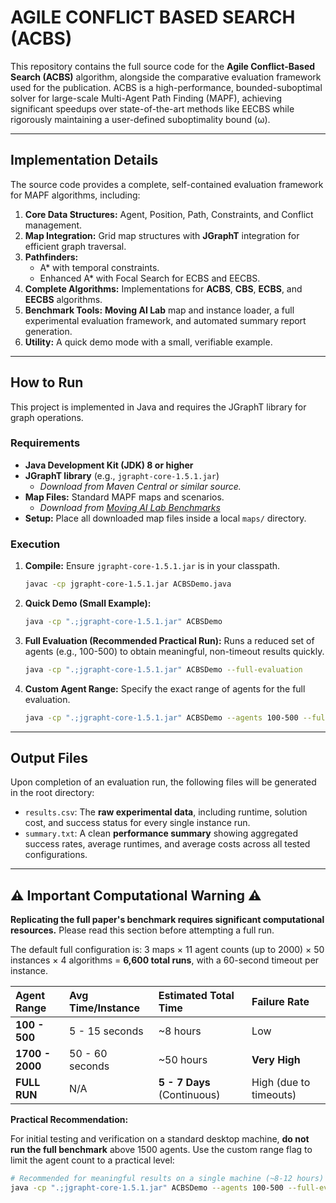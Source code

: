 # AGILE CONFLICT BASED SEARCH (ACBS)

This repository contains the full source code for the **Agile Conflict-Based Search (ACBS)** algorithm, alongside the comparative evaluation framework used for the publication. ACBS is a high-performance, bounded-suboptimal solver for large-scale Multi-Agent Path Finding (MAPF), achieving significant speedups over state-of-the-art methods like EECBS while rigorously maintaining a user-defined suboptimality bound (ω).

---

## Implementation Details

The source code provides a complete, self-contained evaluation framework for MAPF algorithms, including:

1.  **Core Data Structures:** Agent, Position, Path, Constraints, and Conflict management.
2.  **Map Integration:** Grid map structures with **JGraphT** integration for efficient graph traversal.
3.  **Pathfinders:**
    * A* with temporal constraints.
    * Enhanced A* with Focal Search for ECBS and EECBS.
4.  **Complete Algorithms:** Implementations for **ACBS**, **CBS**, **ECBS**, and **EECBS** algorithms.
5.  **Benchmark Tools:** **Moving AI Lab** map and instance loader, a full experimental evaluation framework, and automated summary report generation.
6.  **Utility:** A quick demo mode with a small, verifiable example.

---

## How to Run

This project is implemented in Java and requires the JGraphT library for graph operations.

### Requirements

* **Java Development Kit (JDK) 8 or higher**
* **JGraphT library** (e.g., `jgrapht-core-1.5.1.jar`)
    * *Download from Maven Central or similar source.*
* **Map Files:** Standard MAPF maps and scenarios.
    * *Download from [Moving AI Lab Benchmarks](https://movingai.com/benchmarks/mapf/)*
* **Setup:** Place all downloaded map files inside a local `maps/` directory.

### Execution

1.  **Compile:** Ensure `jgrapht-core-1.5.1.jar` is in your classpath.
    ```bash
    javac -cp jgrapht-core-1.5.1.jar ACBSDemo.java
    ```

2.  **Quick Demo (Small Example):**
    ```bash
    java -cp ".;jgrapht-core-1.5.1.jar" ACBSDemo
    ```

3.  **Full Evaluation (Recommended Practical Run):**
    Runs a reduced set of agents (e.g., 100-500) to obtain meaningful, non-timeout results quickly.
    ```bash
    java -cp ".;jgrapht-core-1.5.1.jar" ACBSDemo --full-evaluation
    ```

4.  **Custom Agent Range:**
    Specify the exact range of agents for the full evaluation.
    ```bash
    java -cp ".;jgrapht-core-1.5.1.jar" ACBSDemo --agents 100-500 --full-evaluation
    ```

---

## Output Files

Upon completion of an evaluation run, the following files will be generated in the root directory:

* `results.csv`: The **raw experimental data**, including runtime, solution cost, and success status for every single instance run.
* `summary.txt`: A clean **performance summary** showing aggregated success rates, average runtimes, and average costs across all tested configurations.

---

## ⚠️ Important Computational Warning ⚠️

**Replicating the full paper's benchmark requires significant computational resources.** Please read this section before attempting a full run.

The default full configuration is: 3 maps × 11 agent counts (up to 2000) × 50 instances × 4 algorithms = **6,600 total runs**, with a 60-second timeout per instance.

| Agent Range | Avg Time/Instance | Estimated Total Time | Failure Rate |
| :--- | :--- | :--- | :--- |
| **100 - 500** | 5 - 15 seconds | ~8 hours | Low |
| **1700 - 2000**| 50 - 60 seconds | ~50 hours | **Very High** |
| **FULL RUN** | N/A | **5 - 7 Days** (Continuous) | High (due to timeouts) |

**Practical Recommendation:**

For initial testing and verification on a standard desktop machine, **do not run the full benchmark** above 1500 agents. Use the custom range flag to limit the agent count to a practical level:

```bash
# Recommended for meaningful results on a single machine (~8-12 hours)
java -cp ".;jgrapht-core-1.5.1.jar" ACBSDemo --agents 100-500 --full-evaluation
